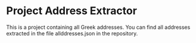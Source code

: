 # Project Address Extractor

This is a project containing all Greek addresses.
You can find all addresses extracted in the file allddresses.json in the repository.
